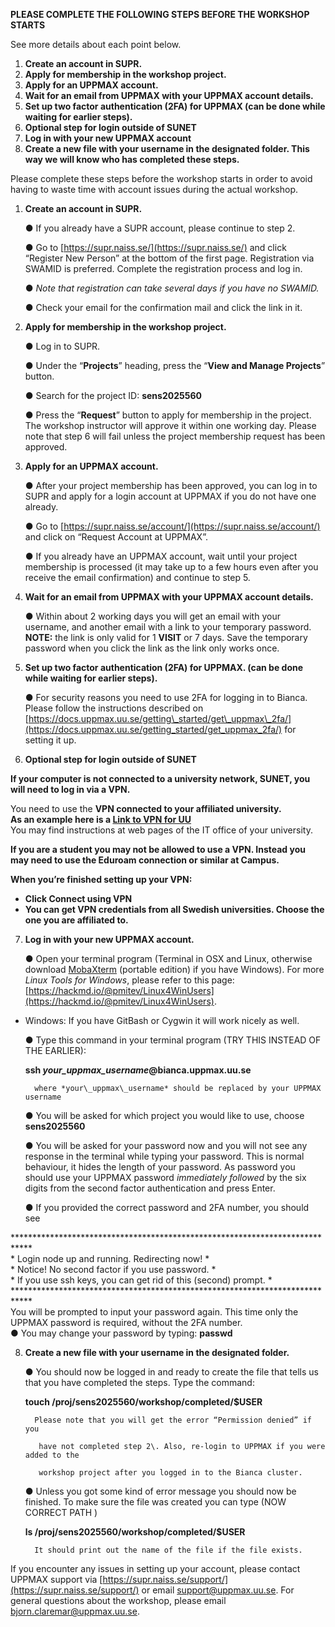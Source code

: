 **PLEASE COMPLETE THE FOLLOWING STEPS BEFORE THE WORKSHOP STARTS**  
   
   
See more details about each point below.  
 

1. **Create an account in SUPR.**  
2. **Apply for membership in the workshop project.**  
3. **Apply for an UPPMAX account.**  
4. **Wait for an email from UPPMAX with your UPPMAX account details.**  
5. **Set up two factor authentication (2FA) for UPPMAX (can be done while waiting for earlier steps).**  
6. **Optional step for login outside of SUNET**  
7. **Log in with your new UPPMAX account**  
8. **Create a new file with your username in the designated folder. This way we will know who has completed these steps.**

   
Please complete these steps before the workshop starts in order to avoid having to waste time with account issues during the actual workshop.   
 

1. **Create an account in SUPR.**

   ●      If you already have a SUPR account, please continue to step 2\.

   ●      Go to [https://supr.naiss.se/](https://supr.naiss.se/) and click “Register New Person” at the bottom of the first page. Registration via SWAMID is preferred. Complete the registration process and log in.

   ●      *Note that registration can take several days if you have no SWAMID.*

   ●      Check your email for the confirmation mail and click the link in it.

    

2. **Apply for membership in the workshop project.**

   ●      Log in to SUPR.

   ●      Under the “**Projects**” heading, press the “**View and Manage Projects**” button.

   ●      Search for the project ID: **sens2025560**

   ●      Press the “**Request**” button to apply for membership in the project. The workshop instructor will approve it within one working day. Please note that step 6 will fail unless the project membership request has been approved.

    

3. **Apply for an UPPMAX account.**

   ●      After your project membership has been approved, you can log in to SUPR and apply for a login account at UPPMAX if you do not have one already.

   ●      Go to [https://supr.naiss.se/account/](https://supr.naiss.se/account/) and click on “Request Account at UPPMAX”.

   ●      If you already have an UPPMAX account, wait until your project membership is processed (it may take up to a few hours even after you receive the email confirmation) and continue to step 5\.

    

4. **Wait for an email from UPPMAX with your UPPMAX account details.**

   ●      Within about 2 working days you will get an email with your username, and another email with a link to your temporary password. **NOTE:** the link is only valid for 1 **VISIT** or 7 days. Save the temporary password when you click the link as the link only works once.

5. **Set up two factor authentication (2FA) for UPPMAX. (can be done while waiting for earlier steps).**

   ●      For security reasons you need to use 2FA for logging in to Bianca. Please follow the instructions described on [https://docs.uppmax.uu.se/getting\_started/get\_uppmax\_2fa/](https://docs.uppmax.uu.se/getting_started/get_uppmax_2fa/) for setting it up.

6. **Optional step for login outside of SUNET**

**If your computer is not connected to a university network, SUNET, you will need to log in via a VPN.**

You need to use the **VPN connected to your affiliated university.**  
**As an example here is a [Link to VPN for UU](https://www.uu.se/en/staff/service-and-tools/it-and-telephony-services/it-services/network-and-vpn)**  
You may find instructions at web pages of the IT office of your university.

**If you are a student you may not be allowed to use a VPN. Instead you may need to use the Eduroam connection or similar at Campus.**

**When you’re finished setting up your VPN:** 

* **Click Connect using VPN**  
* **You can get VPN credentials from all Swedish universities. Choose the one you are affiliated to.**

	

7. **Log in with your new UPPMAX account.**

   ●      Open your terminal program (Terminal in OSX and Linux, otherwise download [MobaXterm](http://mobaxterm.mobatek.net/download-home-edition.html) (portable edition) if you have Windows). For more *Linux Tools for Windows*, please refer to this page: [https://hackmd.io/@pmitev/Linux4WinUsers](https://hackmd.io/@pmitev/Linux4WinUsers).

- Windows: If you have GitBash or Cygwin it will work nicely as well.

  ●      Type this command in your terminal program (TRY THIS INSTEAD OF THE EARLIER):

  **ssh *your\_uppmax\_username*@bianca.uppmax.uu.se**

        where *your\_uppmax\_username* should be replaced by your UPPMAX username 

  ●      You will be asked for which project you would like to use, choose **sens2025560**

  ●      You will be asked for your password now and you will not see any response in the terminal while typing your password. This is normal behaviour, it hides the length of your password. As password you should use your UPPMAX password *immediately followed* by the six digits from the second factor authentication and press Enter.

  ●      If you provided the correct password and 2FA number, you should see

\*\*\*\*\*\*\*\*\*\*\*\*\*\*\*\*\*\*\*\*\*\*\*\*\*\*\*\*\*\*\*\*\*\*\*\*\*\*\*\*\*\*\*\*\*\*\*\*\*\*\*\*\*\*\*\*\*\*\*\*\*\*\*\*\*\*\*\*\*\*\*\*\*\*\*\*  
\* Login node up and running. Redirecting now\!                              \*  
\* Notice\! No second factor if you use password.                            \*  
\* If you use ssh keys, you can get rid of this (second) prompt.            \*  
\*\*\*\*\*\*\*\*\*\*\*\*\*\*\*\*\*\*\*\*\*\*\*\*\*\*\*\*\*\*\*\*\*\*\*\*\*\*\*\*\*\*\*\*\*\*\*\*\*\*\*\*\*\*\*\*\*\*\*\*\*\*\*\*\*\*\*\*\*\*\*\*\*\*\*\*  
      You will be prompted to input your password again. This time only the  
      UPPMAX password is required, without the 2FA number.  
●      You may change your password by typing: **passwd**

 

8. **Create a new file with your username in the designated folder.**

   ●      You should now be logged in and ready to create the file that tells us that you have completed the steps. Type the command:

   **touch  /proj/sens2025560/workshop/completed/$USER**

         Please note that you will get the error “Permission denied” if you

          have not completed step 2\. Also, re-login to UPPMAX if you were added to the

          workshop project after you logged in to the Bianca cluster.

   ●      Unless you got some kind of error message you should now be finished. To make sure the file was created you can type (NOW CORRECT PATH )

   **ls  /proj/sens2025560/workshop/completed/$USER**

         

         It should print out the name of the file if the file exists.

   
If you encounter any issues in setting up your account, please contact UPPMAX support via [https://supr.naiss.se/support/](https://supr.naiss.se/support/) or email [support@uppmax.uu.se](mailto:support@uppmax.uu.se). For general questions about the workshop, please email [bjorn.claremar@uppmax.uu.se](mailto:bjorn.claremar@uppmax.uu.se).